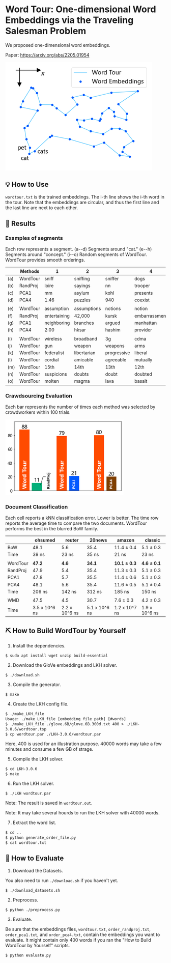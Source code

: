 # Word Tour: One-dimensional Word Embeddings via the Traveling Salesman Problem

We proposed one-dimensional word embeddings.

Paper: https://arxiv.org/abs/2205.01954

![Illustration](./imgs/illust.png)

## 💡 How to Use

`wordtour.txt` is the trained embeddings. The i-th line shows the i-th word in the tour. Note that the embeddings are circular, and thus the first line and the last line are next to each other.

## 📝 Results

### Examples of segments

Each row represents a segment. (a--d) Segments around "cat." (e--h) Segments around "concept." (i--o) Random segments of WordTour. WordTour provides smooth orderings.

|     | Methods | 1 | 2 | 3 | 4 | 5 | 6 | 7 | 8 | 9 | 10 | 11 |
| --- | --- | --- | --- | --- | --- | --- | --- | --- | --- | --- | --- | --- |
| (a) | WordTour | sniff | sniffing | sniffer | dogs | dog | cat | cats | pets | pet | stray | errant |
| (b) | RandProj | loire | sayings | nn | trooper | referendum | cat | exceeded | traces | freestyle | mirrored | bloomberg |
| (c) | PCA1 | mm | asylum | kohl | presents | expressed | cat | sichuan | denmark | counted | corporations | hewitt |
| (d) | PCA4 | 1.46 | puzzles | 940 | coexist | locations | cat | att | winners | perth | colgate | sohail |
| | | | | | | | | | | | | |
| (e) | WordTour | assumption | assumptions | notions | notion | idea | concept | concepts | ideas | thoughts | feelings | emotions |
| (f) | RandProj | entertaining | 42,000 | kursk | embarrassment | ingrained | concept | berezovsky | cg | guillen | excerpts | roofs |
| (g) | PCA1 | neighboring | branches | argued | manhattan | 1998 | concept | share | pending | response | airlines | fort |
| (h) | PCA4 | 2:00 | hksar | hashim | provider | straining | concept | inducing | fightback | unsettled | bavaria | sign |
| | | | | | | | | | | | | |
| (i) | WordTour | wireless | broadband | 3g | cdma | gsm | handset | handsets | smartphones | smartphone | blackberry | tablet |
| (j) | WordTour | gun | weapon | weapons | arms | arm | leg | legs | limbs | limb | prosthetic | make-up |
| (k) | WordTour | federalist | libertarian | progressive | liberal | conservative | conservatives | liberals | democrats | republicans | gop | republican |
| (l) | WordTour | cordial | amicable | agreeable | mutually | beneficial | detrimental | harmful | destructive | disruptive | behaviour | behavior |
| (m) | WordTour | 15th | 14th | 13th | 12th | 10th | 11th | 9th | 8th | 7th | 6th | 5th |
| (n) | WordTour | suspicions | doubts | doubt | doubted | doubting | doubters | skeptics | skeptic | believer | believers | adherents |
| (o) | WordTour | molten | magma | lava | basalt | sandstone | limestone | granite | marble | slab | slabs | prefabricated |

### Crawdsourcing Evaluation

Each bar represents the number of times each method was selected by crowdworkers within 100 trials.

![Crownsourcing Evaluation](./imgs/user_study.png)

### Document Classification

Each cell reports a kNN classification error. Lower is better. The time row reports the average time to compare the two documents. WordTour performs the best in the blurred BoW family.

| | ohsumed | reuter | 20news | amazon | classic |
| --- | --- | --- | --- | --- | --- |
| BoW | 48.1 | 5.6 | 35.4 | 11.4 ± 0.4 | 5.1 ± 0.3 |
| Time | 39 ns | 23 ns | 35 ns | 21 ns | 23 ns |
| | | | | | |
| WordTour | **47.2** | **4.6** | **34.1** | **10.1 ± 0.3** | **4.6 ± 0.1** |
| RandProj | 47.9 | 5.4 | 35.4 | 11.3 ± 0.3 | 5.1 ± 0.3 |
| PCA1 | 47.8 | 5.7 | 35.5 | 11.4 ± 0.6 | 5.1 ± 0.3 |
| PCA4 | 48.1 | 5.6 | 35.4 | 11.6 ± 0.5 | 5.1 ± 0.4 |
| Time | 206 ns | 142 ns | 312 ns | 185 ns | 150 ns |
| | | | | | |
| WMD | 47.5 | 4.5 | 30.7 | 7.6 ± 0.3 | 4.2 ± 0.3 |
| Time | 3.5 x 10^6 ns | 2.2 x 10^6 ns | 5.1 x 10^6 ns| 1.2 x 10^7 ns | 1.9 x 10^6 ns |

## ⛏️ How to Build WordTour by Yourself

1. Install the dependencies.

```
$ sudo apt install wget unzip build-essential
```

2. Download the GloVe embeddings and LKH solver.

```
$ ./download.sh
```

3. Compile the generator.

```
$ make
```

4. Create the LKH config file.

```
$ ./make_LKH_file
Usage: ./make_LKH_file [embedding file path] [#words]
$ ./make_LKH_file ./glove.6B/glove.6B.300d.txt 400 > ./LKH-3.0.6/wordtour.tsp
$ cp wordtour.par ./LKH-3.0.6/wordtour.par
```

Here, 400 is used for an illustration purpose. 40000 words may take a few minutes and consume a few GB of strage.

5. Compile the LKH solver.

```
$ cd LKH-3.0.6
$ make
```

6. Run the LKH solver.

```
$ ./LKH wordtour.par
```

Note: The result is saved in `wordtour.out`.

Note: It may take several hourds to run the LKH solver with 40000 words.

7. Extract the word list.

```
$ cd ..
$ python generate_order_file.py
$ cat wordtour.txt
```

## 🧪 How to Evaluate

1. Download the Datasets.

You also need to run `./download.sh` if you haven't yet.

```
$ ./download_datasets.sh
```

2. Preprocess.

```
$ python ./preprocess.py
```

3. Evaluate.

Be sure that the embeddings files, `wordtour.txt`, `order_randproj.txt`, `order_pca1.txt`, and `order_pca4.txt`, contain the embeddings you want to evaluate. It might contain only 400 words if you ran the "How to Build WordTour by Yourself" scripts.

```
$ python evaluate.py
```
